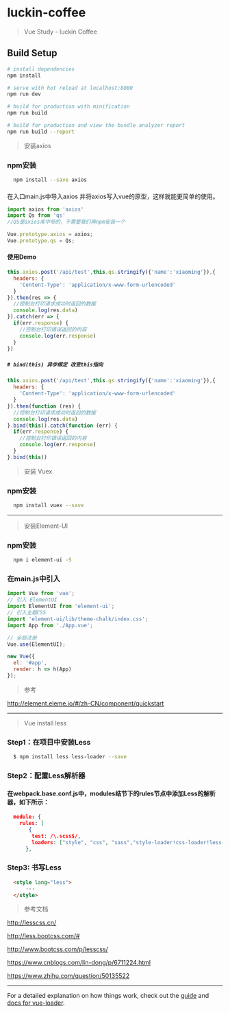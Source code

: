 # luckin-coffee

> Vue Study - luckin Coffee

## Build Setup

``` bash
# install dependencies
npm install

# serve with hot reload at localhost:8080
npm run dev

# build for production with minification
npm run build

# build for production and view the bundle analyzer report
npm run build --report
```

> 安装axios
### npm安装
``` bash
  npm install --save axios
```

####
在入口main.js中导入axios 并将axios写入vue的原型，这样就能更简单的使用。

``` javascript
import axios from 'axios'
import Qs from 'qs'
//QS是axios库中带的，不需要我们再npm安装一个

Vue.prototype.axios = axios;
Vue.prototype.qs = Qs;
```

#### 使用Demo
``` javascript
this.axios.post('/api/test',this.qs.stringify({'name':'xiaoming'}),{
  headers: {
    'Content-Type': 'application/x-www-form-urlencoded'
  }
}).then(res => {
  //控制台打印请求成功时返回的数据
  console.log(res.data)
}).catch(err => {
  if(err.response) {
    //控制台打印错误返回的内容
    console.log(err.response)
  }
})
```
##### `# bind(this) 异步绑定 改变this指向`
``` javascript
this.axios.post('/api/test',this.qs.stringify({'name':'xiaoming'}),{
  headers: {
    'Content-Type': 'application/x-www-form-urlencoded'
  }
}).then(function (res) {
  //控制台打印请求成功时返回的数据
  console.log(res.data)
}.bind(this)).catch(function (err) {
  if(err.response) {
    //控制台打印错误返回的内容
    console.log(err.response)
  }
}.bind(this))
```

> 安装 Vuex
### npm安装
``` bash
  npm install vuex --save
```

---
> 安装Element-UI
### npm安装
``` bash
  npm i element-ui -S
```

### 在main.js中引入
``` javascript
import Vue from 'vue';
// 引入 ElementUI
import ElementUI from 'element-ui';
// 引入主题CSS
import 'element-ui/lib/theme-chalk/index.css';
import App from './App.vue';

// 全局注册
Vue.use(ElementUI);

new Vue({
  el: '#app',
  render: h => h(App)
});

```

> 参考

http://element.eleme.io/#/zh-CN/component/quickstart

---

> Vue install less
### Step1：在项目中安装Less
``` bash
  $ npm install less less-loader --save
```
### Step2：配置Less解析器
#### 在webpack.base.conf.js中，modules结节下的rules节点中添加Less的解析器，如下所示：
``` json
  module: {
    rules: [
       {
        test: /\.scss$/,
        loaders: ["style", "css", "sass","style-loader!css-loader!less-loader"]
      },
```
### Step3: 书写Less
``` html
  <style lang="less">
      ···
  </style>
```

> 参考文档

  http://lesscss.cn/

  http://less.bootcss.com/#

  http://www.bootcss.com/p/lesscss/

  https://www.cnblogs.com/lin-dong/p/6711224.html

  https://www.zhihu.com/question/50135522


---
For a detailed explanation on how things work, check out the [guide](http://vuejs-templates.github.io/webpack/) and [docs for vue-loader](http://vuejs.github.io/vue-loader).
